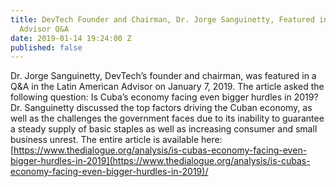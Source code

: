 ```yaml
---
title: DevTech Founder and Chairman, Dr. Jorge Sanguinetty, Featured in Latin American
  Advisor Q&A
date: 2019-01-14 19:24:00 Z
published: false
---
```


Dr. Jorge Sanguinetty, DevTech’s founder and chairman, was featured in a Q&A in the Latin American Advisor on January 7, 2019. The article asked the following question: Is Cuba’s economy facing even bigger hurdles in 2019?  Dr. Sanguinetty discussed the top factors driving the Cuban economy, as well as the challenges the government faces due to its inability to guarantee a steady supply of basic staples as well as increasing consumer and small business unrest.  The entire article is available here: [https://www.thedialogue.org/analysis/is-cubas-economy-facing-even-bigger-hurdles-in-2019](https://www.thedialogue.org/analysis/is-cubas-economy-facing-even-bigger-hurdles-in-2019)/